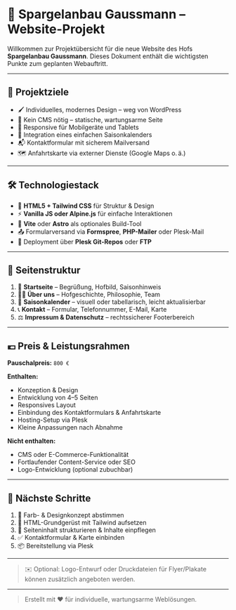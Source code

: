 # 🌱 Spargelanbau Gaussmann – Website-Projekt

Willkommen zur Projektübersicht für die neue Website des Hofs **Spargelanbau Gaussmann**. Dieses Dokument enthält die wichtigsten Punkte zum geplanten Webauftritt.

---

## 🎯 Projektziele

* 🖌️ Individuelles, modernes Design – weg von WordPress
* 🚫 Kein CMS nötig – statische, wartungsarme Seite
* 📱 Responsive für Mobilgeräte und Tablets
* 📅 Integration eines einfachen Saisonkalenders
* 📬 Kontaktformular mit sicherem Mailversand
* 🗺️ Anfahrtskarte via externer Dienste (Google Maps o. ä.)

---

## 🛠️ Technologiestack

* 🧩 **HTML5 + Tailwind CSS** für Struktur & Design
* ⚡ **Vanilla JS oder Alpine.js** für einfache Interaktionen
* 🧪 **Vite** oder **Astro** als optionales Build-Tool
* 📤 Formularversand via **Formspree**, **PHP-Mailer** oder Plesk-Mail
* 🔁 Deployment über **Plesk Git-Repos** oder **FTP**

---

## 🧭 Seitenstruktur

1. 🏡 **Startseite** – Begrüßung, Hofbild, Saisonhinweis
2. 🧑‍🌾 **Über uns** – Hofgeschichte, Philosophie, Team
3. 🌾 **Saisonkalender** – visuell oder tabellarisch, leicht aktualisierbar
4. 📞 **Kontakt** – Formular, Telefonnummer, E-Mail, Karte
5. ⚖️ **Impressum & Datenschutz** – rechtssicherer Footerbereich

---

## 💶 Preis & Leistungsrahmen

**Pauschalpreis:** `800 €`

**Enthalten:**

* Konzeption & Design
* Entwicklung von 4–5 Seiten
* Responsives Layout
* Einbindung des Kontaktformulars & Anfahrtskarte
* Hosting-Setup via Plesk
* Kleine Anpassungen nach Abnahme

**Nicht enthalten:**

* CMS oder E-Commerce-Funktionalität
* Fortlaufender Content-Service oder SEO
* Logo-Entwicklung (optional zubuchbar)

---

## 🚀 Nächste Schritte

1. 🎨 Farb- & Designkonzept abstimmen
2. 🧱 HTML-Grundgerüst mit Tailwind aufsetzen
3. 🧭 Seiteninhalt strukturieren & Inhalte einpflegen
4. ✅ Kontaktformular & Karte einbinden
5. 📦 Bereitstellung via Plesk

---

> ✉️ Optional: Logo-Entwurf oder Druckdateien für Flyer/Plakate können zusätzlich angeboten werden.

---

> Erstellt mit ❤️ für individuelle, wartungsarme Weblösungen.
